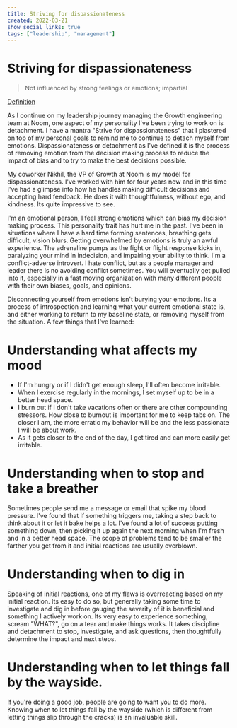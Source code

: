 ```yaml
---
title: Striving for dispassionateness
created: 2022-03-21
show_social_links: true
tags: ["leadership", "management"]
---
```


# Striving for dispassionateness

> Not influenced by strong feelings or emotions; impartial

[Definition](https://www.thefreedictionary.com/dispassionateness#:~:text=dispassionateness-,noun,%2C%20nonpartisanship%2C%20objectiveness%2C%20objectivity.)

As I continue on my leadership journey managing the Growth engineering team at Noom, one aspect of my personality I've been trying to work on is detachment. I have a mantra "Strive for dispassionateness" that I plastered on top of my personal goals to remind me to continue to detach myself from emotions. Dispassionateness or detachment as I've defined it is the process of removing emotion from the decision making process to reduce the impact of bias and to try to make the best decisions possible.

My coworker Nikhil, the VP of Growth at Noom is my model for dispassionateness. I've worked with him for four years now and in this time I've had a glimpse into how he handles making difficult decisions and accepting hard feedback. He does it with thoughtfulness, without ego, and kindness. Its quite impressive to see.

I'm an emotional person, I feel strong emotions which can bias my decision making process. This personality trait has hurt me in the past. I've been in situations where I have a hard time forming sentences, breathing gets difficult, vision blurs. Getting overwhelmed by emotions is truly an awful experience. The adrenaline pumps as the fight or flight response kicks in, paralyzing your mind in indecision, and impairing your ability to think. I'm a conflict-adverse introvert. I hate conflict, but as a people manager and leader there is no avoiding conflict sometimes. You will eventually get pulled into it, especially in a fast moving organization with many different people with their own biases, goals, and opinions.

Disconnecting yourself from emotions isn't burying your emotions. Its a process of introspection and learning what your current emotional state is, and either working to return to my baseline state, or removing myself from the situation. A few things that I've learned:

# Understanding what affects my mood

- If I'm hungry or if I didn't get enough sleep, I'll often become irritable.
- When I exercise regularly in the mornings, I set myself up to be in a better head space.
- I burn out if I don't take vacations often or there are other compounding stressors. How close to burnout is important for me to keep tabs on. The closer I am, the more erratic my behavior will be and the less passionate I will be about work.
- As it gets closer to the end of the day, I get tired and can more easily get irritable.

# Understanding when to stop and take a breather

Sometimes people send me a message or email that spike my blood pressure. I've found that if something triggers me, taking a step back to think about it or let it bake helps a lot. I've found a lot of success putting something down, then picking it up again the next morning when I'm fresh and in a better head space. The scope of problems tend to be smaller the farther you get from it and initial reactions are usually overblown.

# Understanding when to dig in

Speaking of initial reactions, one of my flaws is overreacting based on my initial reaction. Its easy to do so, but generally taking some time to investigate and dig in before gauging the severity of it is beneficial and something I actively work on. Its very easy to experience something, scream "WHAT?", go on a tear and make things works. It takes discipline and detachment to stop, investigate, and ask questions, then thoughtfully determine the impact and next steps.

# Understanding when to let things fall by the wayside.

If you're doing a good job, people are going to want you to do more. Knowing when to let things fall by the wayside (which is different from letting things slip through the cracks) is an invaluable skill.
